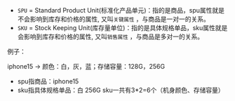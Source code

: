 - `SPU` = Standard Product Unit(标准化产品单元)：指的是商品，spu属性就是不会影响到库存和价格的属性, 又叫`关键属性`
  ，与商品是一对一的关系。
- `SKU` = Stock Keeping Unit(库存量单位)：指的是具体规格单品，sku属性就是会影响到库存和价格的属性, 又叫`销售属性`
  ，与商品是多对一的关系。

例子：

iphone15 -> 颜色：白，灰，蓝；存储容量：128G，256G

- spu指商品：iphone15
- sku指具体规格单品：白 256G
  sku一共有3*2=6个（机身颜色、存储容量）
